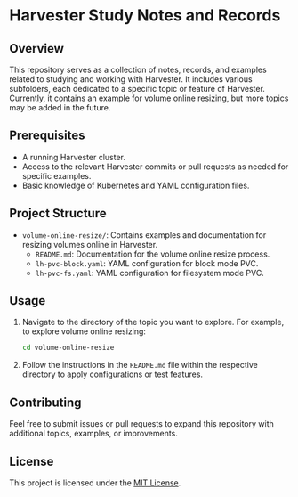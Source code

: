 # Harvester Study Notes and Records

## Overview
This repository serves as a collection of notes, records, and examples related to studying and working with Harvester. It includes various subfolders, each dedicated to a specific topic or feature of Harvester. Currently, it contains an example for volume online resizing, but more topics may be added in the future.

## Prerequisites
- A running Harvester cluster.
- Access to the relevant Harvester commits or pull requests as needed for specific examples.
- Basic knowledge of Kubernetes and YAML configuration files.

## Project Structure
- `volume-online-resize/`: Contains examples and documentation for resizing volumes online in Harvester.
  - `README.md`: Documentation for the volume online resize process.
  - `lh-pvc-block.yaml`: YAML configuration for block mode PVC.
  - `lh-pvc-fs.yaml`: YAML configuration for filesystem mode PVC.

## Usage
1. Navigate to the directory of the topic you want to explore. For example, to explore volume online resizing:
   ```bash
   cd volume-online-resize
   ```

2. Follow the instructions in the `README.md` file within the respective directory to apply configurations or test features.

## Contributing
Feel free to submit issues or pull requests to expand this repository with additional topics, examples, or improvements.

## License
This project is licensed under the [MIT License](LICENSE).